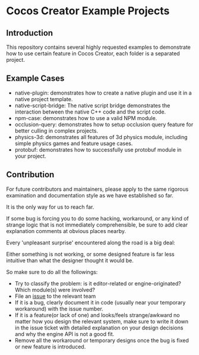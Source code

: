 # Cocos Creator Example Projects

## Introduction

This repository contains several highly requested examples to demonstrate how to use certain feature in Cocos Creator, each folder is a separated project.

## Example Cases

- native-plugin: demonstrates how to create a native plugin and use it in a native project template.
- native-script-bridge: The native script bridge demonstrates the interaction between the native C++ code and the script code.
- npm-case: demonstrates how to use a valid NPM module.
- occlusion-query: demonstrates how to setup occlusion query feature for better culling in complex projects.
- physics-3d: demonstrates all features of 3d physics module, including simple physics games and feature usage cases.
- protobuf: demonstrates how to successfully use protobuf module in your project.

## Contribution

For future contributors and maintainers, please apply to the same rigorous examination and documentation style as we have established so far.

It is the only way for us to reach far.

If some bug is forcing you to do some hacking, workaround, or any kind of strange logic that is not immediately comprehensible, be sure to add clear explanation comments at obvious places nearby.

Every 'unpleasant surprise' encountered along the road is a big deal:

Either something is not working, or some designed feature is far less intuitive than what the designer thought it would be.

So make sure to do all the followings:

- Try to classify the problem: is it editor-related or engine-originated? Which module(s) were involved?
- File an [issue](https://www.github.com/cocos/cocos-engine/issues) to the relevant team
- If it is a bug, clearly document it in code (usually near your temporary workaround) with the issue number.
- If it is a feature(or lack of one) and looks/feels strange/awkward no matter how you design the relevant system, make sure to write it down in the issue ticket with detailed explanation on your design decisions and why the engine API is not a good fit.
- Remove all the workaround or temporary designs once the bug is fixed or new feature is introduced.
